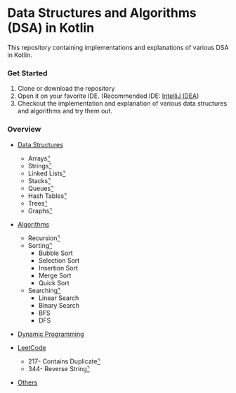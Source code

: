 # Data Structures and Algorithms (DSA) in Kotlin

This repository containing implementations and explanations of various DSA in Kotlin.

### Get Started
1. Clone or download the repository
2. Open it on your favorite IDE. (Recommended IDE: [IntelliJ IDEA](https://www.jetbrains.com/idea/download/))
3. Checkout the implementation and explanation of various data structures and algorithms and try them out.

### Overview
- [Data Structures](https://github.com/samadtalukder/DSA-In-Kotlin/tree/master/src/main/kotlin/data_structure/)
    - Arrays[⌝](https://github.com/samadtalukder/DSA-In-Kotlin/tree/master/src/main/kotlin/data_structure/arrays)
    - Strings[⌝](https://github.com/samadtalukder/DSA-In-Kotlin/tree/master/src/main/kotlin/data_structure/strings)
    - Linked Lists[⌝](https://github.com/samadtalukder/DSA-In-Kotlin/tree/master/src/main/kotlin/data_structure/)
    - Stacks[⌝](https://github.com/samadtalukder/DSA-In-Kotlin/tree/master/src/main/kotlin/data_structure/)
    - Queues[⌝](https://github.com/samadtalukder/DSA-In-Kotlin/tree/master/src/main/kotlin/data_structure/)
    - Hash Tables[⌝](https://github.com/samadtalukder/DSA-In-Kotlin/tree/master/src/main/kotlin/data_structure/)
    - Trees[⌝](https://github.com/samadtalukder/DSA-In-Kotlin/tree/master/src/main/kotlin/data_structure/)
    - Graphs[⌝](https://github.com/samadtalukder/DSA-In-Kotlin/tree/master/src/main/kotlin/data_structure/)

- [Algorithms](https://github.com/samadtalukder/DSA-In-Kotlin/tree/master/src/main/kotlin/algorithms)
    - Recursion[⌝](https://github.com/samadtalukder/DSA-In-Kotlin/tree/master/src/main/kotlin/algorithms)
    - Sorting[⌝](https://github.com/samadtalukder/DSA-In-Kotlin/tree/master/src/main/kotlin/algorithms)
        - Bubble Sort
        - Selection Sort
        - Insertion Sort
        - Merge Sort
        - Quick Sort
    - Searching[⌝](https://github.com/samadtalukder/DSA-In-Kotlin/tree/master/src/main/kotlin/algorithms)
        - Linear Search
        - Binary Search
        - BFS
        - DFS

- [Dynamic Programming](https://github.com/samadtalukder/DSA-In-Kotlin/tree/master/src/main/kotlin/dynamic_programming)
- [LeetCode](https://github.com/samadtalukder/DSA-In-Kotlin/tree/master/src/main/kotlin/leetcode)
  - 217- Contains Duplicate[⌝](https://github.com/samadtalukder/DSA-In-Kotlin/blob/master/src/main/kotlin/leetcode/Contains_Duplicate_217.kt)
  - 344- Reverse String[⌝](https://github.com/samadtalukder/DSA-In-Kotlin/blob/master/src/main/kotlin/leetcode/Reverse_String_344.kt)
- [Others](https://github.com/samadtalukder/DSA-In-Kotlin/tree/master/src/main/kotlin/others)

